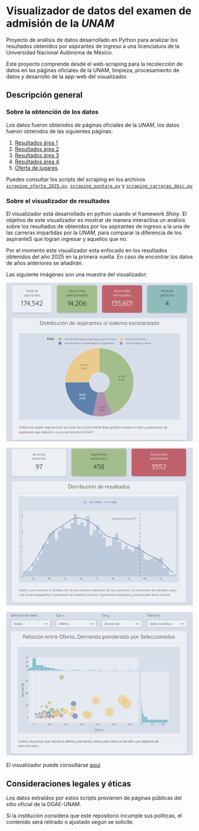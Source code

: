 # Visualizador de datos del examen de admisión de la *UNAM*

Proyecto de análisis de datos desarrollado en Python para analizar los resultados obtenidos por aspirantes de ingreso a una licenciatura de la Universidad Nacional Autónoma de México.

Este proyecto comprende desde el web-scraping para la recolección de datos en las páginas oficiales de la UNAM, limpieza, procesamiento de datos y desarrollo de la app-web del visualizador.

## Descripción general

### Sobre la obtención de los datos

Los datos fueron obtenidos de páginas oficiales de la *UNAM*, los datos fueron obtenidos de las siguientes páginas: 

1. [Resultados área 1](https://www.dgae.unam.mx/Licenciatura2025/resultados/15.html) 
2. [Resultados área 2](https://www.dgae.unam.mx/Licenciatura2025/resultados/25.html)
3. [Resultados área 3](https://www.dgae.unam.mx/Licenciatura2025/resultados/35.html)
4. [Resultados área 4](https://www.dgae.unam.mx/Licenciatura2025/resultados/45.html).
5. [Oferta de lugares](https://www.dgae.unam.mx/Licenciatura2025/oferta_lugares/oferta_licenciatura2025.html).

Puedes consultar los scripts del scraping en los archivos [`scraping_oferta_2025.py`](./scraping/scraping_oferta_2025.py), [`scraping_puntaje.py`](./scraping/scraping_puntaje.py) y [`scraping_carreras_desc.py`](./scraping/scraping_carreras_desc.py)

### Sobre el visualizador de resultados

El visualizador está desarrollado en python usando el framework *Shiny*. El objetivo de este visualizador es mostrar de manera interactiva un análisis sobre los resultados de obtenidos por los aspirantes de ingreso a la una de las carreras impartidas por la *UNAM*, para comparar la diferencia de los aspiranteS que logran ingresar y aquellos que no.

Por el momento este visualizador esta enfocado en los resultados obtenidos del año 2025 en la primera vuelta. En caso de encontrar los datos de años anteriores se añadirán.

Las siguiente imágenes son una muestra del visualizador:

<p align = 'center'> <img src = './img/demo1.png'></img></p>

<p align = 'center'> <img src = './img/demo2.png'></img></p>

<p align = 'center'> <img src = './img/demo3.png'></img></p>


El visualizador puede consultarse [aqui](https://www.google.com)

## Consideraciones legales y éticas

Los datos extraídos por estos scripts provienen de páginas públicas del sitio oficial de la DGAE-UNAM.

Si la institución considera que este repositorio incumple sus políticas, el contenido será retirado o ajustado según se solicite.
